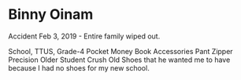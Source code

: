 # Binny Oinam

Accident Feb 3, 2019 - Entire family wiped out.

School, TTUS, Grade-4
Pocket Money
Book Accessories
Pant Zipper Precision
Older Student Crush
Old Shoes that he wanted me to have because I had no shoes for my new school.